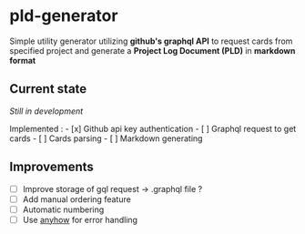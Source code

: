 # pld-generator

Simple utility generator utilizing **github's graphql API** to request cards from specified project and generate a **Project Log Document (PLD)** in **markdown format**

## Current state

*Still in development*

Implemented :
    - [x] Github api key authentication
    - [ ] Graphql request to get cards
    - [ ] Cards parsing
    - [ ] Markdown generating

## Improvements

- [ ] Improve storage of gql request &rarr; .graphql file ?
- [ ] Add manual ordering feature
- [ ] Automatic numbering
- [ ] Use [anyhow](https://github.com/dtolnay/anyhow) for error handling